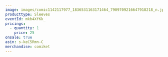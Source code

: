 ```yaml
---
image: images/comic1142117977_1836531163171464_7909709216647918218_n.jpg
producttype: Sleeves
eventId: mkb4XfKk_
pricings:
  - quantity: 1
    price: 25
onsale: true
asin: s-keC5Rmn-C
merchandise: comiket
---
```

